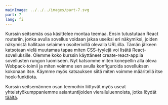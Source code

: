 ```yaml
---
mainImage: ../../../images/part-7.svg
part: 7
lang: fi
---
```


<div class="intro">

Kurssin seitsemäs osa käsittelee montaa teemaa. Ensin tutustutaan React routeriin, jonka avulla sovellus voidaan jakaa useiksi eri näkymiksi, joiden näkymistä hallitaan selaimen osoiterivillä olevalla URL:illa. Tämän jälkeen katsotaan vielä muutamaa tapaa miten CSS-tyylejä voi lisätä React-sovelluksille. Olemme koko kurssin käyttäneet create-react-app:ia sovellusten rungon luomiseen. Nyt katsomme miten konepellin alla oleva Webpack-toimii ja miten voimme sen avulla konfiguroida sovelluksen kokonaan itse. 
Käymme myös katsauksen siitä miten voimme määritellä itse hook-funktiota.

Kurssin seitsemännen osan teemoihin liittyvät myös useat yhteistyökumppaniemme asiantuntijoiden vierailuluennoista, jotka löydät <a href='https://www.youtube.com/playlist?list=PLumQiZ25uijis31zaRL7rhzLalSwLqUtm'><span style='text-decoration: underline;'>täältä</span></span></a>.
  
</div>
